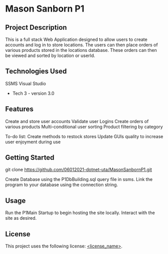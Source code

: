 # Mason Sanborn P1

## Project Description

This is a full stack Web Application designed to allow users to create accounts and log in to store locations. The users can then place orders of various products stored in the locations database. These orders can then be viewed and sorted by location or userId.

## Technologies Used

SSMS
Visual Studio
* Tech 3 - version 3.0

## Features

Create and store user accounts
Validate user Logins
Create orders of various products
Multi-conditional user sorting
Product filtering by category

To-do list:
Create methods to restock stores
Update GUIs quality to increase user enjoyment during use

## Getting Started
   
git clone https://github.com/06012021-dotnet-uta/MasonSanbornP1.git

Create Database using the P1DbBuilding.sql query file in ssms.
Link the program to your database using the connection string.

## Usage

Run the P1Main Startup to begin hosting the site locally.
Interact with the site as desired.

## License

This project uses the following license: [<license_name>](<link>).
